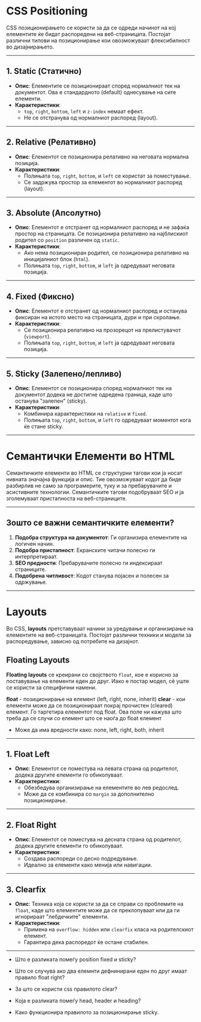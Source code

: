 # CSS Positioning

CSS позиционирањето се користи за да се одреди начинот на кој елементите ќе бидат распоредени на веб-страницата. Постојат различни типови на позиционирање кои овозможуваат флексибилност во дизајнирањето.

---

## 1. Static (Статично)

- **Опис**: Елементите се позиционираат според нормалниот тек на документот. Ова е стандардното (default) однесување на сите елементи.
- **Карактеристики**:
  - `top`, `right`, `bottom`, `left` и `z-index` немаат ефект.
  - Не се отстранува од нормалниот распоред (layout).

---

## 2. Relative (Релативно)

- **Опис**: Елементот се позиционира релативно на неговата нормална позиција.
- **Карактеристики**:
  - Полињата `top`, `right`, `bottom`, и `left` се користат за поместување.
  - Се задржува простор за елементот во нормалниот распоред (layout).

---

## 3. Absolute (Апсолутно)

- **Опис**: Елементот е отстранет од нормалниот распоред и не зафаќа простор на страницата. Се позиционира релативно на најблискиот родител со `position` различен од `static`.
- **Карактеристики**:
  - Ако нема позициониран родител, се позиционира релативно на иницијалниот блок (`html`).
  - Полињата `top`, `right`, `bottom`, и `left` ја одредуваат неговата позиција.

---

## 4. Fixed (Фиксно)

- **Опис**: Елементот е отстранет од нормалниот распоред и останува фиксиран на истото место на страницата, дури и при скролање.
- **Карактеристики**:
  - Се позиционира релативно на прозорецот на прелистувачот (`viewport`).
  - Полињата `top`, `right`, `bottom`, и `left` ја одредуваат неговата позиција.

---

## 5. Sticky (Залепено/лепливо)

- **Опис**: Елементот се позиционира според нормалниот тек на документот додека не достигне одредена граница, каде што останува "залепен" (sticky).
- **Карактеристики**:
  - Комбинира карактеристики на `relative` и `fixed`.
  - Полињата `top`, `right`, `bottom`, и `left` го одредуваат моментот кога ќе стане sticky.

---

# Семантички Елементи во HTML

Семантичките елементи во HTML се структурни тагови кои ја носат нивната значајна функција и опис. Тие овозможуваат кодот да биде разбирлив не само за програмерите, туку и за пребарувачите и асистивните технологии. Семантичките тагови подобруваат SEO и ја зголемуваат пристапноста на веб-страниците.

---

## Зошто се важни семантичките елементи?

1. **Подобра структура на документот**: Ги организира елементите на логичен начин.
2. **Подобра пристапност**: Екранските читачи полесно ги интерпретираат.
3. **SEO предности**: Пребарувачите полесно ги индексираат страниците.
4. **Подобрена читливост**: Кодот станува појасен и полесен за одржување.

---

# Layouts

Во CSS, **layouts** претставуваат начини за уредување и организирање на елементите на веб-страницата. Постојат различни техники и модели за распоредување, зависно од потребите на дизајнот.

## Floating Layouts

**Floating layouts** се креирани со својството `float`, кое е корисно за поставување на елементи еден до друг. Иако е постар модел, сè уште се користи за специфични намени.

**float** - позиционирање на елемент (left, right, none, inherit)
**clear** - кои елементи може да се позиционираат покрај прочистен (cleared) елемент. Го таргетира елементот под float. Ова поле ни кажува што треба да се случи со елемент што се наоѓа до float елемент

- Може да има вредности како: none, left, right, both, inherit

---

## 1. Float Left

- **Опис**: Елементот се поместува на левата страна од родителот, додека другите елементи го обиколуваат.
- **Карактеристики**:
  - Обезбедува организирање на елементите во лев редослед.
  - Може да се комбинира со `margin` за дополнително позиционирање.

---

## 2. Float Right

- **Опис**: Елементот се поместува на десната страна од родителот, додека другите елементи го обиколуваат.
- **Карактеристики**:
  - Создава распореди со десно подредување.
  - Идеално за елементи како менија или навигации.

---

## 3. Clearfix

- **Опис**: Техника која се користи за да се справи со проблемите на `float`, каде што елементите може да се преклопуваат или да ги игнорираат "лебдечките" елементи.
- **Карактеристики**:
  - Примена на `overflow: hidden` или `clearfix` класа на родителскиот елемент.
  - Гарантира дека распоредот ќе остане стабилен.

---

- Што е разликата помеѓу position fixed и sticky?

- Што се случува ако два елемнти дефнинирани еден по друг имаат правило float right?

- За што се користи css правилото clear?

- Која е разликата помеѓу head, header и heading?

- Како функционира правилото за позиционирање sticky.
